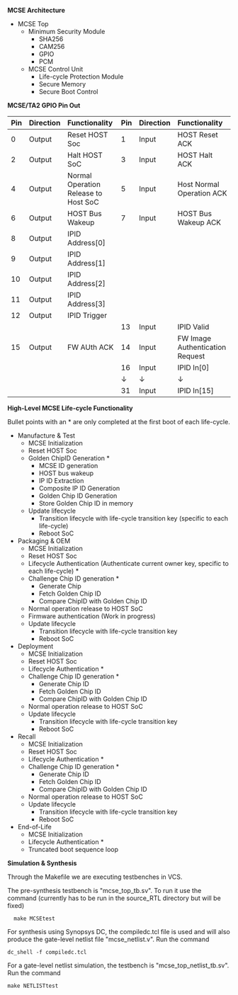 **MCSE Architecture**

- MCSE Top  
  - Minimum Security Module  
    - SHA256  
    - CAM256  
    - GPIO  
    - PCM
  - MCSE Control Unit
    - Life-cycle Protection Module
    - Secure Memory
    - Secure Boot Control 

**MCSE/TA2 GPIO Pin Out**

| Pin | Direction | Functionality | Pin | Direction | Functionality |
|:--- | :---      |  :---         |:--- | :---      |  :---         | 
| 0   | Output    | Reset HOST Soc| 1   | Input     | HOST Reset ACK| 
| 2   | Output    | Halt HOST SoC | 3   | Input     | HOST Halt ACK | 
| 4   | Output    | Normal Operation Release to Host SoC | 5 | Input | Host Normal Operation ACK |
| 6   | Output    | HOST Bus Wakeup | 7 | Input | HOST Bus Wakeup ACK | 
|8    | Output    | IPID Address[0] |    |      |                     |
|9    | Output    | IPID Address[1] |    |      |                     |
|10   | Output    | IPID Address[2] |    |      |                     |
|11   | Output    | IPID Address[3] |    |      |                     |
|12   | Output    | IPID Trigger    |    |      |                     |
|     |           |                 |13  |Input | IPID Valid          | 
| 15  | Output    | FW AUth ACK     |14  |Input | FW Image Authentication Request | 
|     |           |                 |16  |Input | IPID In[0]          | 
|     |           |                 | ↓  | ↓    |      ↓              | 
|     |           |                 |31  |Input | IPID In[15]         |

**High-Level MCSE Life-cycle Functionality**

Bullet points with an * are only completed at the first boot of each life-cycle. 

- Manufacture & Test
  - MCSE Initialization
  - Reset HOST Soc 
  - Golden ChipID Generation *
    - MCSE ID generation  
    - HOST bus wakeup
    - IP ID Extraction
    - Composite IP ID Generation
    - Golden Chip ID Generation
    - Store Golden Chip ID in memory
  - Update lifecycle
    - Transition lifecycle with life-cycle transition key (specific to each life-cycle)  
    - Reboot SoC
- Packaging & OEM
  - MCSE Initialization
  - Reset HOST Soc
  - Lifecycle Authentication (Authenticate current owner key, specific to each life-cycle) * 
  - Challenge Chip ID generation *
    - Generate Chip 
    - Fetch Golden Chip ID
    - Compare ChipID with Golden Chip ID
  - Normal operation release to HOST SoC
  - Firmware authentication (Work in progress)
  - Update lifecycle
    - Transition lifecycle with life-cycle transition key 
    - Reboot SoC
 - Deployment
   - MCSE Initialization
   - Reset HOST Soc
   - Lifecycle Authentication * 
   - Challenge Chip ID generation *
     - Generate Chip ID 
     - Fetch Golden Chip ID
     - Compare ChipID with Golden Chip ID
   - Normal operation release to HOST SoC
   - Update lifecycle
     - Transition lifecycle with life-cycle transition key 
     - Reboot SoC
 - Recall
   - MCSE Initialization
   - Reset HOST Soc
   - Lifecycle Authentication * 
   - Challenge Chip ID generation *
     - Generate Chip ID 
     - Fetch Golden Chip ID
     - Compare ChipID with Golden Chip ID
   - Normal operation release to HOST SoC
   - Update lifecycle
     - Transition lifecycle with life-cycle transition key 
     - Reboot SoC
 - End-of-Life
   - MCSE Initialization
   - Lifecycle Authentication *
   - Truncated boot sequence loop

**Simulation & Synthesis**

Through the Makefile we are executing testbenches in VCS. 

The pre-synthesis testbench is "mcse_top_tb.sv". To run it use the command (currently has to be run in the source_RTL directory but will be fixed) 
```
  make MCSEtest
```
For synthesis using Synopsys DC, the compiledc.tcl file is used and will also produce the gate-level netlist file "mcse_netlist.v". Run the command
```
dc_shell -f compiledc.tcl
```
For a gate-level netlist simulation, the testbench is "mcse_top_netlist_tb.sv". Run the command
```
make NETLISTtest
```


